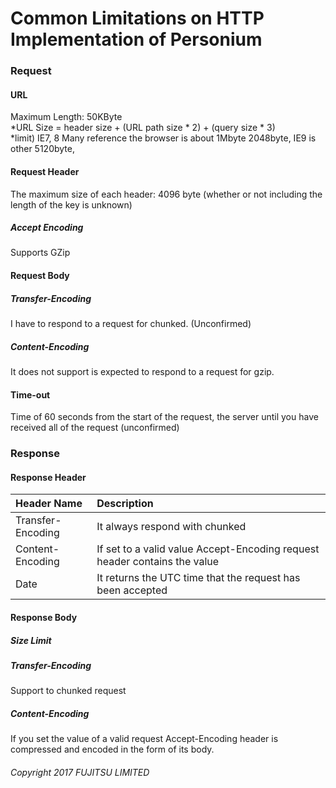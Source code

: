 # Common Limitations on HTTP Implementation of Personium


### Request

#### URL

Maximum Length: 50KByte  
\*URL Size = header size + (URL path size * 2) + (query size * 3)  
\*limit) IE7, 8 Many reference the browser is about 1Mbyte 2048byte, IE9 is other 5120byte,

#### Request Header

The maximum size of each header: 4096 byte (whether or not including the length of the key is unknown)

##### Accept Encoding

Supports GZip

#### Request Body

##### Transfer-Encoding

I have to respond to a request for chunked. (Unconfirmed)

##### Content-Encoding

It does not support is expected to respond to a request for gzip.

#### Time-out

Time of 60 seconds from the start of the request, the server until you have received all of the request (unconfirmed)


### Response

#### Response Header

|Header Name|Description|
|:--|:--|
|Transfer-Encoding|It always respond with chunked|
|Content-Encoding|If set to a valid value Accept-Encoding request header contains the value|
|Date|It returns the UTC time that the request has been accepted|

#### Response Body

##### Size Limit

##### Transfer-Encoding

Support to chunked request

##### Content-Encoding

If you set the value of a valid request Accept-Encoding header is compressed and encoded in the form of its body.

###### Copyright 2017 FUJITSU LIMITED
